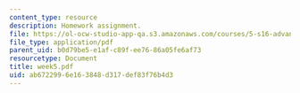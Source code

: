 ```yaml
---
content_type: resource
description: Homework assignment.
file: https://ol-ocw-studio-app-qa.s3.amazonaws.com/courses/5-s16-advanced-kitchen-chemistry-spring-2002/ab6722996e163848d317def83f76b4d3_week5.pdf
file_type: application/pdf
parent_uid: b0d79be5-e1af-c89f-ee76-86a05fe6af73
resourcetype: Document
title: week5.pdf
uid: ab672299-6e16-3848-d317-def83f76b4d3
---
```

